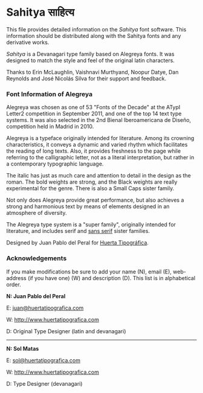 # Sahitya साहित्य

This file provides detailed information on the *Sahitya* font software. This information should be distributed along with the Sahitya fonts and any derivative works.

*Sahitya* is a Devanagari type family based on Alegreya fonts. It was designed to match the style and feel of the original latin characters. 

Thanks to Erin McLaughlin, Vaishnavi Murthyand, Noopur Datye, Dan Reynolds and José Nicolás Silva for their support and feedback.

### Font Information of Alegreya

Alegreya was chosen as one of 53 "Fonts of the Decade" at the ATypI Letter2 competition in September 2011, and one of the top 14 text type systems. It was also selected in the 2nd Bienal Iberoamericana de Diseño, competition held in Madrid in 2010.

Alegreya is a typeface originally intended for literature. Among its crowning characteristics, it conveys a dynamic and varied rhythm which facilitates the reading of long texts. Also, it provides freshness to the page while referring to the calligraphic letter, not as a literal interpretation, but rather in a contemporary typographic language.

The italic has just as much care and attention to detail in the design as the roman. The bold weights are strong, and the Black weights are really experimental for the genre. There is also a Small Caps sister family. 

Not only does Alegreya provide great performance, but also achieves a strong and harmonious text by means of elements designed in an atmosphere of diversity.

The Alegreya type system is a "super family", originally intended for literature, and includes serif and [sans serif](<http://www.huertatipografica.com/fonts/alegreya-sans-ht>) sister families.

Designed by Juan Pablo del Peral for [Huerta Tipográfica](<http://www.huertatipografica.com>).

### Acknowledgements

If you make modifications be sure to add your name (N),  email (E), web-address (if you have one) (W) and  description (D). This list is in alphabetical order.

**N: Juan Pablo del Peral**

E: juan@huertatipografica.com

W: http://www.huertatipografica.com

D: Original Type Designer (latin and devanagari)

---

**N: Sol Matas**

E: sol@huertatipografica.com

W: http://www.huertatipografica.com

D: Type Designer (devanagari)


